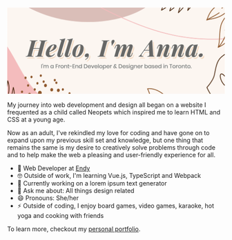 ![Banner](https://github.com/annajliang/annajliang/blob/master/profile-banner.png)

My journey into web development and design all began on a website I frequented as a child called Neopets which inspired me to learn HTML and CSS at a young age.

Now as an adult, I've rekindled my love for coding and have gone on to expand upon my previous skill set and knowledge, but one thing that remains the same is my desire to creatively solve problems through code and to help make the web a pleasing and user-friendly experience for all.

- 💼 Web Developer at <a href="https://endy.com/">Endy</a>
- 🤓 Outside of work, I'm learning Vue.js, TypeScript and Webpack
- 🚧 Currently working on a lorem ipsum text generator 
- 💬 Ask me about: All things design related
- 😄 Pronouns: She/her
- ⚡️ Outside of coding, I enjoy board games, video games, karaoke, hot yoga and cooking with friends

To learn more, checkout my <a href="https://annaliang.dev/">personal portfolio</a>.
